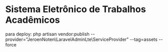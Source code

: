 # Sistema Eletrônico de Trabalhos Acadêmicos

para deploy:
php artisan vendor:publish --provider="JeroenNoten\LaravelAdminLte\ServiceProvider" --tag=assets --force
